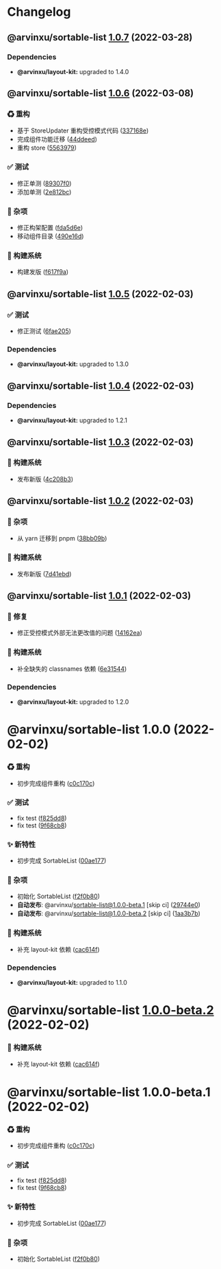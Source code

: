 # Changelog

## @arvinxu/sortable-list [1.0.7](https://github.com/arvinxx/components/compare/@arvinxu/sortable-list@1.0.6...@arvinxu/sortable-list@1.0.7) (2022-03-28)

### Dependencies

- **@arvinxu/layout-kit:** upgraded to 1.4.0

## @arvinxu/sortable-list [1.0.6](https://github.com/arvinxx/components/compare/@arvinxu/sortable-list@1.0.5...@arvinxu/sortable-list@1.0.6) (2022-03-08)

### ♻ 重构

- 基于 StoreUpdater 重构受控模式代码 ([337168e](https://github.com/arvinxx/components/commit/337168e))
- 完成组件功能迁移 ([44ddeed](https://github.com/arvinxx/components/commit/44ddeed))
- 重构 store ([5563979](https://github.com/arvinxx/components/commit/5563979))

### ✅ 测试

- 修正单测 ([89307f0](https://github.com/arvinxx/components/commit/89307f0))
- 添加单测 ([2e812bc](https://github.com/arvinxx/components/commit/2e812bc))

### 🎫 杂项

- 修正构架配置 ([fda5d6e](https://github.com/arvinxx/components/commit/fda5d6e))
- 移动组件目录 ([490e16d](https://github.com/arvinxx/components/commit/490e16d))

### 👷 构建系统

- 构建发版 ([f617f9a](https://github.com/arvinxx/components/commit/f617f9a))

## @arvinxu/sortable-list [1.0.5](https://github.com/arvinxx/components/compare/@arvinxu/sortable-list@1.0.4...@arvinxu/sortable-list@1.0.5) (2022-02-03)

### ✅ 测试

- 修正测试 ([6fae205](https://github.com/arvinxx/components/commit/6fae205))

### Dependencies

- **@arvinxu/layout-kit:** upgraded to 1.3.0

## @arvinxu/sortable-list [1.0.4](https://github.com/arvinxx/components/compare/@arvinxu/sortable-list@1.0.3...@arvinxu/sortable-list@1.0.4) (2022-02-03)

### Dependencies

- **@arvinxu/layout-kit:** upgraded to 1.2.1

## @arvinxu/sortable-list [1.0.3](https://github.com/arvinxx/components/compare/@arvinxu/sortable-list@1.0.2...@arvinxu/sortable-list@1.0.3) (2022-02-03)

### 👷 构建系统

- 发布新版 ([4c208b3](https://github.com/arvinxx/components/commit/4c208b3))

## @arvinxu/sortable-list [1.0.2](https://github.com/arvinxx/components/compare/@arvinxu/sortable-list@1.0.1...@arvinxu/sortable-list@1.0.2) (2022-02-03)

### 🎫 杂项

- 从 yarn 迁移到 pnpm ([38bb09b](https://github.com/arvinxx/components/commit/38bb09b))

### 👷 构建系统

- 发布新版 ([7d41ebd](https://github.com/arvinxx/components/commit/7d41ebd))

## @arvinxu/sortable-list [1.0.1](https://github.com/arvinxx/components/compare/@arvinxu/sortable-list@1.0.0...@arvinxu/sortable-list@1.0.1) (2022-02-03)

### 🐛 修复

- 修正受控模式外部无法更改值的问题 ([14162ea](https://github.com/arvinxx/components/commit/14162ea))

### 👷 构建系统

- 补全缺失的 classnames 依赖 ([6e31544](https://github.com/arvinxx/components/commit/6e31544))

### Dependencies

- **@arvinxu/layout-kit:** upgraded to 1.2.0

# @arvinxu/sortable-list 1.0.0 (2022-02-02)

### ♻ 重构

- 初步完成组件重构 ([c0c170c](https://github.com/arvinxx/components/commit/c0c170c))

### ✅ 测试

- fix test ([f825dd8](https://github.com/arvinxx/components/commit/f825dd8))
- fix test ([9f68cb8](https://github.com/arvinxx/components/commit/9f68cb8))

### ✨ 新特性

- 初步完成 SortableList ([00ae177](https://github.com/arvinxx/components/commit/00ae177))

### 🎫 杂项

- 初始化 SortableList ([f2f0b80](https://github.com/arvinxx/components/commit/f2f0b80))
- **自动发布**: @arvinxu/sortable-list@1.0.0-beta.1 [skip ci] ([29744e0](https://github.com/arvinxx/components/commit/29744e0))
- **自动发布**: @arvinxu/sortable-list@1.0.0-beta.2 [skip ci] ([1aa3b7b](https://github.com/arvinxx/components/commit/1aa3b7b))

### 👷 构建系统

- 补充 layout-kit 依赖 ([cac614f](https://github.com/arvinxx/components/commit/cac614f))

### Dependencies

- **@arvinxu/layout-kit:** upgraded to 1.1.0

# @arvinxu/sortable-list [1.0.0-beta.2](https://github.com/arvinxx/components/compare/@arvinxu/sortable-list@1.0.0-beta.1...@arvinxu/sortable-list@1.0.0-beta.2) (2022-02-02)

### 👷 构建系统

- 补充 layout-kit 依赖 ([cac614f](https://github.com/arvinxx/components/commit/cac614f))

# @arvinxu/sortable-list 1.0.0-beta.1 (2022-02-02)

### ♻ 重构

- 初步完成组件重构 ([c0c170c](https://github.com/arvinxx/components/commit/c0c170c))

### ✅ 测试

- fix test ([f825dd8](https://github.com/arvinxx/components/commit/f825dd8))
- fix test ([9f68cb8](https://github.com/arvinxx/components/commit/9f68cb8))

### ✨ 新特性

- 初步完成 SortableList ([00ae177](https://github.com/arvinxx/components/commit/00ae177))

### 🎫 杂项

- 初始化 SortableList ([f2f0b80](https://github.com/arvinxx/components/commit/f2f0b80))
